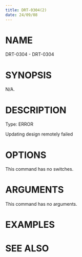 ```yaml
---
title: DRT-0304(2)
date: 24/09/08
---
```


# NAME

DRT-0304 - DRT-0304

# SYNOPSIS

N/A.

# DESCRIPTION

Type: ERROR

Updating design remotely failed

# OPTIONS

This command has no switches.

# ARGUMENTS

This command has no arguments.

# EXAMPLES

# SEE ALSO
